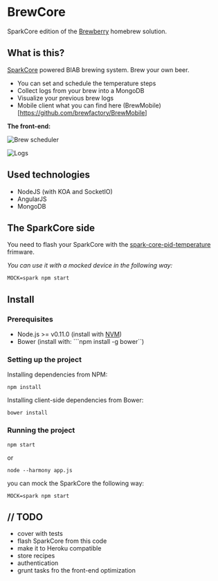 BrewCore
========

SparkCore edition of the [Brewberry][1] homebrew solution.

What is this?
-------------
[SparkCore][2] powered BIAB brewing system. Brew your own beer.

 - You can set and schedule the temperature steps
 - Collect logs from your brew into a MongoDB
 - Visualize your previous brew logs
 - Mobile client what you can find here (BrewMobile)[https://github.com/brewfactory/BrewMobile]

**The front-end:**

![Brew scheduler][3]

![Logs][4]
 
Used technologies
-----------------

 - NodeJS (with KOA and SocketIO)
 - AngularJS
 - MongoDB

The SparkCore side
-----------------
You need to flash your SparkCore with the [spark-core-pid-temperature][5] frimware.

*You can use it with a mocked device in the following way:*

```MOCK=spark npm start```

Install
-------

### Prerequisites ###

* Node.js >= v0.11.0 (install with [NVM](https://github.com/creationix/nvm))
* Bower (install with: ```npm install -g bower``)

### Setting up the project ###

Installing dependencies from NPM:
```
npm install
```

Installing client-side dependencies from Bower:
```
bower install
```
### Running the project ###

```
npm start
```
or
```
node --harmony app.js
```
you can mock the SparkCore the following way:
```
MOCK=spark npm start
```

// TODO
-------

 - cover with tests
 - flash SparkCore from this code
 - make it to Heroku compatible
 - store recipes
 - authentication
 - grunt tasks fro the front-end optimization


  [1]: https://github.com/brewfactory/Brewberry
  [2]: https://www.spark.io/
  [3]: https://www.dropbox.com/s/fr43wy29lvuuvku/Screen%20Shot%202014-06-30%20at%2009.00.33.png?dl=1
  [4]: https://www.dropbox.com/s/zuq4uum6gsx1595/Screen%20Shot%202014-06-30%20at%2009.01.04.png?dl=1
  [5]: https://github.com/brewfactory/spark-core-pid-temperature
